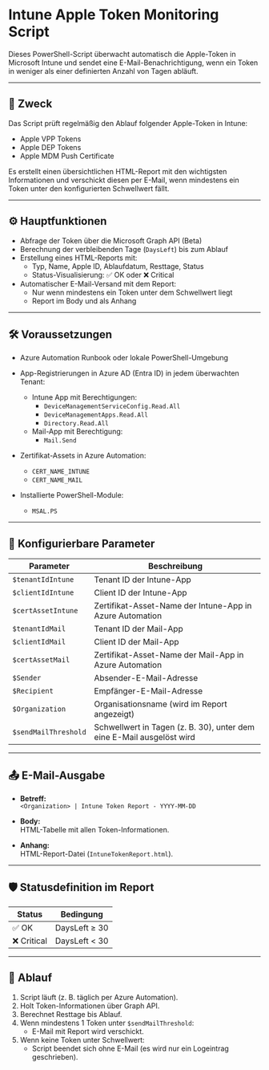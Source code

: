 # Intune Apple Token Monitoring Script

Dieses PowerShell-Script überwacht automatisch die Apple-Token in Microsoft Intune und sendet eine E-Mail-Benachrichtigung, wenn ein Token in weniger als einer definierten Anzahl von Tagen abläuft.

---

## 📌 Zweck

Das Script prüft regelmäßig den Ablauf folgender Apple-Token in Intune:
- Apple VPP Tokens
- Apple DEP Tokens
- Apple MDM Push Certificate

Es erstellt einen übersichtlichen HTML-Report mit den wichtigsten Informationen und verschickt diesen per E-Mail, wenn mindestens ein Token unter den konfigurierten Schwellwert fällt.

---

## ⚙️ Hauptfunktionen

- Abfrage der Token über die Microsoft Graph API (Beta)
- Berechnung der verbleibenden Tage (`DaysLeft`) bis zum Ablauf
- Erstellung eines HTML-Reports mit:
  - Typ, Name, Apple ID, Ablaufdatum, Resttage, Status
  - Status-Visualisierung: ✅ OK oder ❌ Critical
- Automatischer E-Mail-Versand mit dem Report:
  - Nur wenn mindestens ein Token unter dem Schwellwert liegt
  - Report im Body und als Anhang

---

## 🛠 Voraussetzungen

- Azure Automation Runbook oder lokale PowerShell-Umgebung
- App-Registrierungen in Azure AD (Entra ID) in jedem überwachten Tenant:
  - Intune App mit Berechtigungen:
    - `DeviceManagementServiceConfig.Read.All`
    - `DeviceManagementApps.Read.All`
    - `Directory.Read.All`
  - Mail-App mit Berechtigung:
    - `Mail.Send`
- Zertifikat-Assets in Azure Automation:
  - `CERT_NAME_INTUNE`
  - `CERT_NAME_MAIL`

- Installierte PowerShell-Module:
  - `MSAL.PS`

---

## 🔑 Konfigurierbare Parameter

| Parameter             | Beschreibung                                          |
|-----------------------|-------------------------------------------------------|
| `$tenantIdIntune`    | Tenant ID der Intune-App                              |
| `$clientIdIntune`    | Client ID der Intune-App                              |
| `$certAssetIntune`   | Zertifikat-Asset-Name der Intune-App in Azure Automation |
| `$tenantIdMail`      | Tenant ID der Mail-App                                |
| `$clientIdMail`      | Client ID der Mail-App                                |
| `$certAssetMail`     | Zertifikat-Asset-Name der Mail-App in Azure Automation |
| `$Sender`            | Absender-E-Mail-Adresse                               |
| `$Recipient`         | Empfänger-E-Mail-Adresse                              |
| `$Organization`      | Organisationsname (wird im Report angezeigt)          |
| `$sendMailThreshold` | Schwellwert in Tagen (z. B. 30), unter dem eine E-Mail ausgelöst wird |

---

## 📤 E-Mail-Ausgabe

- **Betreff:**  
  `<Organization> | Intune Token Report - YYYY-MM-DD`

- **Body:**  
  HTML-Tabelle mit allen Token-Informationen.

- **Anhang:**  
  HTML-Report-Datei (`IntuneTokenReport.html`).

---

## 🛡 Statusdefinition im Report

| Status       | Bedingung                 |
|--------------|---------------------------|
| ✅ OK       | DaysLeft ≥ 30             |
| ❌ Critical | DaysLeft < 30             |

---

## 🚀 Ablauf

1. Script läuft (z. B. täglich per Azure Automation).
2. Holt Token-Informationen über Graph API.
3. Berechnet Resttage bis Ablauf.
4. Wenn mindestens 1 Token unter `$sendMailThreshold`:
   - E-Mail mit Report wird verschickt.
5. Wenn keine Token unter Schwellwert:
   - Script beendet sich ohne E-Mail (es wird nur ein Logeintrag geschrieben).


